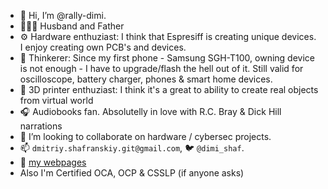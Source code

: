- 👋 Hi, I’m @rally-dimi.  
- 👨‍👩‍👦 Husband and Father
- ⚙️ Hardware enthuziast: I think that Espresiff is creating unique devices. I enjoy creating own PCB's and devices.
- 🔨 Thinkerer: Since my first phone - Samsung SGH-T100, owning device is not enough - I have to upgrade/flash the hell out of it. 
Still valid for oscilloscope, battery charger, phones & smart home devices.
- 🤖 3D printer enthuziast: I think it's a great to ability to create real objects from virtual world
- 🎧 Audiobooks fan. Absolutelly in love with R.C. Bray & Dick Hill narrations 
- 💞️ I’m looking to collaborate on hardware / cybersec projects. 
- 📫 `dmitriy.shafranskiy.git@gmail.com`, 🐦 `@dimi_shaf`. 
- 📃 [my webpages](https://shafr.github.io/)
- Also I'm Certified OCA, OCP & CSSLP (if anyone asks)
